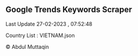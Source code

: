 

## Google Trends Keywords Scraper 
 
Last Update 27-02-2023 , 07:52:48

Country List :
VIETNAM.json



© Abdul Muttaqin 
